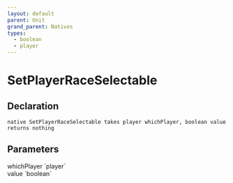 ```yaml
---
layout: default
parent: Unit
grand_parent: Natives
types:
  - boolean
  - player
---
```


# SetPlayerRaceSelectable

## Declaration

```
native SetPlayerRaceSelectable takes player whichPlayer, boolean value returns nothing
```

## Parameters
<dl>
  <dt>whichPlayer `player`</dt>
  <dd></dd>

  <dt>value `boolean`</dt>
  <dd></dd>
</dl>